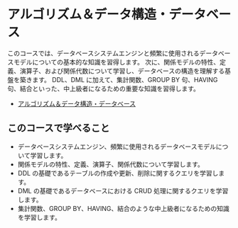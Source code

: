 # アルゴリズム＆データ構造・データベース

このコースでは、データベースシステムエンジンと頻繁に使用されるデータベースモデルについての基本的な知識を習得します。
次に、関係モデルの特性、定義、演算子、および関係代数について学習し、データベースの構造を理解する基盤を築きます。
DDL、DML に加えて、集計関数、GROUP BY 句、HAVING 句、結合といった、中上級者になるための重要な知識を習得します。

- [アルゴリズム＆データ構造・データベース](https://recursionist.io/dashboard/course/6)

## このコースで学べること

- データベースシステムエンジン、頻繁に使用されるデータベースモデルについて学習します。
- 関係モデルの特性、定義、演算子、関係代数について学習します。
- DDL の基礎であるテーブルの作成や更新、削除に関するクエリを学習します。
- DML の基礎であるデータベースにおける CRUD 処理に関するクエリを学習します。
- 集計関数、GROUP BY、HAVING、結合のような中上級者になるための知識を学習します。
